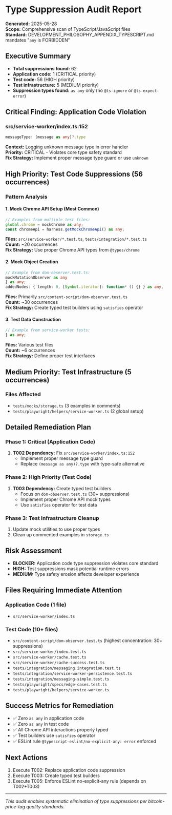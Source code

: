 # Type Suppression Audit Report

**Generated:** 2025-05-28  
**Scope:** Comprehensive scan of TypeScript/JavaScript files  
**Standard:** DEVELOPMENT_PHILOSOPHY_APPENDIX_TYPESCRIPT.md mandates "`any` is FORBIDDEN"

## Executive Summary

- **Total suppressions found:** 62
- **Application code:** 1 (CRITICAL priority)
- **Test code:** 56 (HIGH priority)  
- **Test infrastructure:** 5 (MEDIUM priority)
- **Suppression types found:** `as any` only (no `@ts-ignore` or `@ts-expect-error`)

## Critical Finding: Application Code Violation

### src/service-worker/index.ts:152
```typescript
messageType: (message as any)?.type
```
**Context:** Logging unknown message type in error handler  
**Priority:** CRITICAL - Violates core type safety standard  
**Fix Strategy:** Implement proper message type guard or use `unknown`

## High Priority: Test Code Suppressions (56 occurrences)

### Pattern Analysis

#### 1. Mock Chrome API Setup (Most Common)
```typescript
// Examples from multiple test files:
global.chrome = mockChrome as any;
const chromeApi = harness.getMockChromeApi() as any;
```
**Files:** `src/service-worker/*.test.ts`, `tests/integration/*.test.ts`  
**Count:** ~20 occurrences  
**Fix Strategy:** Use proper Chrome API types from `@types/chrome`

#### 2. Mock Object Creation
```typescript
// Example from dom-observer.test.ts:
mockMutationObserver as any
} as any;
addedNodes: { length: 0, [Symbol.iterator]: function* () {} } as any,
```
**Files:** Primarily `src/content-script/dom-observer.test.ts`  
**Count:** ~30 occurrences  
**Fix Strategy:** Create typed test builders using `satisfies` operator

#### 3. Test Data Construction
```typescript
// Example from service-worker tests:
} as any;
```
**Files:** Various test files  
**Count:** ~6 occurrences  
**Fix Strategy:** Define proper test interfaces

## Medium Priority: Test Infrastructure (5 occurrences)

### Files Affected
- `tests/mocks/storage.ts` (3 examples in comments)
- `tests/playwright/helpers/service-worker.ts` (2 global setup)

## Detailed Remediation Plan

### Phase 1: Critical (Application Code)
1. **T002 Dependency:** Fix `src/service-worker/index.ts:152`
   - Implement proper message type guard
   - Replace `(message as any)?.type` with type-safe alternative

### Phase 2: High Priority (Test Code)
1. **T003 Dependency:** Create typed test builders
   - Focus on `dom-observer.test.ts` (30+ suppressions)
   - Implement proper Chrome API mock types
   - Use `satisfies` operator for test data

### Phase 3: Test Infrastructure Cleanup
1. Update mock utilities to use proper types
2. Clean up commented examples in `storage.ts`

## Risk Assessment

- **BLOCKER:** Application code type suppression violates core standard
- **HIGH:** Test suppressions mask potential runtime errors
- **MEDIUM:** Type safety erosion affects developer experience

## Files Requiring Immediate Attention

### Application Code (1 file)
- `src/service-worker/index.ts`

### Test Code (10+ files)
- `src/content-script/dom-observer.test.ts` (highest concentration: 30+ suppressions)
- `src/service-worker/index.test.ts`
- `src/service-worker/cache.test.ts` 
- `src/service-worker/cache-success.test.ts`
- `tests/integration/messaging.integration.test.ts`
- `tests/integration/service-worker-persistence.test.ts`
- `tests/integration/messaging-simple.test.ts`
- `tests/playwright/specs/edge-cases.test.ts`
- `tests/playwright/helpers/service-worker.ts`

## Success Metrics for Remediation

- ✅ Zero `as any` in application code
- ✅ Zero `as any` in test code  
- ✅ All Chrome API interactions properly typed
- ✅ Test builders use `satisfies` operator
- ✅ ESLint rule `@typescript-eslint/no-explicit-any: error` enforced

## Next Actions

1. Execute T002: Replace application code suppression
2. Execute T003: Create typed test builders
3. Execute T005: Enforce ESLint no-explicit-any rule (depends on T002+T003)

---
*This audit enables systematic elimination of type suppressions per bitcoin-price-tag quality standards.*